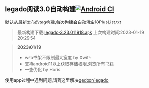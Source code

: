 ## legado阅读3.0自动构建[![Android CI](https://github.com/10bits/gedoor-Build/workflows/Android%20CI/badge.svg)](https://github.com/10bits/gedoor-Build/actions)

默认从最新发布的tag构建,每次构建会自动清空18PlusList.txt

> 最新构建下载:[legado-3.23.011918.apk](https://github.com/nsv2051/gedoor-Build/releases/download/legado-3.23.011918/legado-3.23.011918.apk) 上次构建时间:2023-01-19 20:29:54
<!--start-->
> **2023/01/19**
> 
> * web书架不限制最大宽度 by Xwite
> * 支持android11以上获取存储权限,浏览所有书籍
> * 一些优化 by Horis
<!--end-->
  
使用app过程中遇到问题,请到这里解决[gedoor/legado](https://github.com/gedoor/legado/issues)

